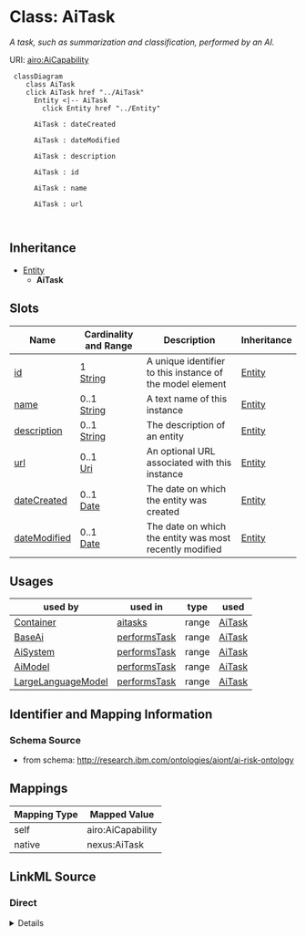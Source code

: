 

# Class: AiTask


_A task, such as summarization and classification, performed by an AI._





URI: [airo:AiCapability](https://w3id.org/airo#AiCapability)






```mermaid
 classDiagram
    class AiTask
    click AiTask href "../AiTask"
      Entity <|-- AiTask
        click Entity href "../Entity"
      
      AiTask : dateCreated
        
      AiTask : dateModified
        
      AiTask : description
        
      AiTask : id
        
      AiTask : name
        
      AiTask : url
        
      
```





## Inheritance
* [Entity](Entity.md)
    * **AiTask**



## Slots

| Name | Cardinality and Range | Description | Inheritance |
| ---  | --- | --- | --- |
| [id](id.md) | 1 <br/> [String](String.md) | A unique identifier to this instance of the model element | [Entity](Entity.md) |
| [name](name.md) | 0..1 <br/> [String](String.md) | A text name of this instance | [Entity](Entity.md) |
| [description](description.md) | 0..1 <br/> [String](String.md) | The description of an entity | [Entity](Entity.md) |
| [url](url.md) | 0..1 <br/> [Uri](Uri.md) | An optional URL associated with this instance | [Entity](Entity.md) |
| [dateCreated](dateCreated.md) | 0..1 <br/> [Date](Date.md) | The date on which the entity was created | [Entity](Entity.md) |
| [dateModified](dateModified.md) | 0..1 <br/> [Date](Date.md) | The date on which the entity was most recently modified | [Entity](Entity.md) |





## Usages

| used by | used in | type | used |
| ---  | --- | --- | --- |
| [Container](Container.md) | [aitasks](aitasks.md) | range | [AiTask](AiTask.md) |
| [BaseAi](BaseAi.md) | [performsTask](performsTask.md) | range | [AiTask](AiTask.md) |
| [AiSystem](AiSystem.md) | [performsTask](performsTask.md) | range | [AiTask](AiTask.md) |
| [AiModel](AiModel.md) | [performsTask](performsTask.md) | range | [AiTask](AiTask.md) |
| [LargeLanguageModel](LargeLanguageModel.md) | [performsTask](performsTask.md) | range | [AiTask](AiTask.md) |






## Identifier and Mapping Information







### Schema Source


* from schema: http://research.ibm.com/ontologies/aiont/ai-risk-ontology




## Mappings

| Mapping Type | Mapped Value |
| ---  | ---  |
| self | airo:AiCapability |
| native | nexus:AiTask |







## LinkML Source

<!-- TODO: investigate https://stackoverflow.com/questions/37606292/how-to-create-tabbed-code-blocks-in-mkdocs-or-sphinx -->

### Direct

<details>
```yaml
name: AiTask
description: A task, such as summarization and classification, performed by an AI.
from_schema: http://research.ibm.com/ontologies/aiont/ai-risk-ontology
is_a: Entity
class_uri: airo:AiCapability

```
</details>

### Induced

<details>
```yaml
name: AiTask
description: A task, such as summarization and classification, performed by an AI.
from_schema: http://research.ibm.com/ontologies/aiont/ai-risk-ontology
is_a: Entity
attributes:
  id:
    name: id
    description: A unique identifier to this instance of the model element. Example
      identifiers include UUID, URI, URN, etc.
    from_schema: http://research.ibm.com/ontologies/aiont/ai-risk-ontology
    rank: 1000
    slot_uri: schema:identifier
    identifier: true
    alias: id
    owner: AiTask
    domain_of:
    - Entity
    range: string
    required: true
  name:
    name: name
    description: A text name of this instance.
    from_schema: http://research.ibm.com/ontologies/aiont/ai-risk-ontology
    rank: 1000
    slot_uri: schema:name
    alias: name
    owner: AiTask
    domain_of:
    - Entity
    range: string
  description:
    name: description
    description: The description of an entity
    from_schema: http://research.ibm.com/ontologies/aiont/ai-risk-ontology
    rank: 1000
    slot_uri: schema:description
    alias: description
    owner: AiTask
    domain_of:
    - Entity
    range: string
  url:
    name: url
    description: An optional URL associated with this instance.
    from_schema: http://research.ibm.com/ontologies/aiont/ai-risk-ontology
    rank: 1000
    slot_uri: schema:url
    alias: url
    owner: AiTask
    domain_of:
    - Entity
    range: uri
  dateCreated:
    name: dateCreated
    description: The date on which the entity was created.
    from_schema: http://research.ibm.com/ontologies/aiont/ai-risk-ontology
    rank: 1000
    slot_uri: schema:dateCreated
    alias: dateCreated
    owner: AiTask
    domain_of:
    - Entity
    range: date
    required: false
  dateModified:
    name: dateModified
    description: The date on which the entity was most recently modified.
    from_schema: http://research.ibm.com/ontologies/aiont/ai-risk-ontology
    rank: 1000
    slot_uri: schema:dateModified
    alias: dateModified
    owner: AiTask
    domain_of:
    - Entity
    range: date
    required: false
class_uri: airo:AiCapability

```
</details>